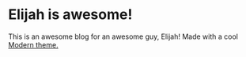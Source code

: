 # Elijah is awesome!  

This is an awesome blog for an awesome guy, Elijah! Made with a cool [Modern theme.](https://github.com/inded/Jekyll_modern-blog)
